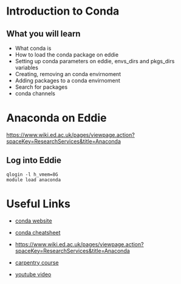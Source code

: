 # Introduction to Conda


## What you will learn

* What conda is
* How to load the conda package on eddie
* Setting up conda parameters on eddie, envs_dirs and pkgs_dirs variables
* Creating, removing an conda envirnoment
* Adding packages to a conda envirnoment
* Search for packages
* conda channels


# Anaconda on Eddie

https://www.wiki.ed.ac.uk/pages/viewpage.action?spaceKey=ResearchServices&title=Anaconda

## Log into Eddie

```
qlogin -l h_vmem=8G
module load anaconda
```


# Useful Links

* [conda website](https://docs.conda.io/en/latest/)
* [conda cheatsheet](https://docs.conda.io/projects/conda/en/latest/user-guide/cheatsheet.html)
* https://www.wiki.ed.ac.uk/pages/viewpage.action?spaceKey=ResearchServices&title=Anaconda
* [carpentry course](https://carpentries-incubator.github.io/introduction-to-conda-for-data-scientists/)

* [youtube video](https://www.youtube.com/watch?v=23aQdrS58e0&ab_channel=Academind)
